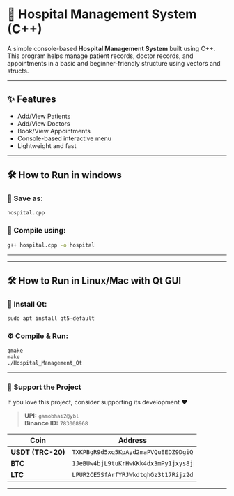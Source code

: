 # 🏥 Hospital Management System (C++)

A simple console-based **Hospital Management System** built using C++. This program helps manage patient records, doctor records, and appointments in a basic and beginner-friendly structure using vectors and structs.

---

## ✨ Features

- Add/View Patients
- Add/View Doctors
- Book/View Appointments
- Console-based interactive menu
- Lightweight and fast

---

## 🛠 How to Run in windows

### 💾 Save as:
`hospital.cpp`

### 🧱 Compile using:
```bash
g++ hospital.cpp -o hospital
```
---

---

## 🛠 How to Run in Linux/Mac with Qt GUI

### 🧱 Install Qt:
`sudo apt install qt5-default`

### ⚙️  Compile & Run:
```qmake -project
qmake
make
./Hospital_Management_Qt
```
---


### 🙏 Support the Project

If you love this project, consider supporting its development ❤️

> **UPI:** `gamobhai2@ybl`  
> **Binance ID:** `783008968`

| Coin | Address |
|------|---------|
| **USDT (TRC-20)** | `TXKPBgR9d5xq5KpAyd2maPVQuEEDZ9DgiQ` |
| **BTC**           | `1JeBUw4bjL9tuKrHwKKk4dx3mPy1jxys8j` |
| **LTC**           | `LPUR2CE5SfArfYRJWkdtqhGz3t17Rijz2d` |

---
